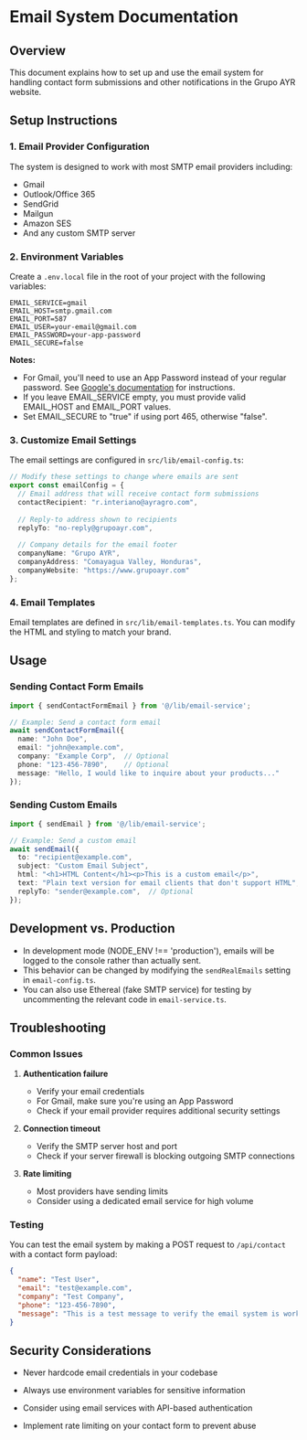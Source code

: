 # Email System Documentation

## Overview

This document explains how to set up and use the email system for handling contact form submissions and other notifications in the Grupo AYR website.

## Setup Instructions

### 1. Email Provider Configuration

The system is designed to work with most SMTP email providers including:

- Gmail
- Outlook/Office 365
- SendGrid
- Mailgun
- Amazon SES
- And any custom SMTP server

### 2. Environment Variables

Create a `.env.local` file in the root of your project with the following variables:

```
EMAIL_SERVICE=gmail
EMAIL_HOST=smtp.gmail.com
EMAIL_PORT=587
EMAIL_USER=your-email@gmail.com
EMAIL_PASSWORD=your-app-password
EMAIL_SECURE=false
```

**Notes:**
- For Gmail, you'll need to use an App Password instead of your regular password. See [Google's documentation](https://support.google.com/accounts/answer/185833?hl=en) for instructions.
- If you leave EMAIL_SERVICE empty, you must provide valid EMAIL_HOST and EMAIL_PORT values.
- Set EMAIL_SECURE to "true" if using port 465, otherwise "false".

### 3. Customize Email Settings

The email settings are configured in `src/lib/email-config.ts`:

```typescript
// Modify these settings to change where emails are sent
export const emailConfig = {
  // Email address that will receive contact form submissions
  contactRecipient: "r.interiano@ayragro.com",
  
  // Reply-to address shown to recipients
  replyTo: "no-reply@grupoayr.com",
  
  // Company details for the email footer
  companyName: "Grupo AYR",
  companyAddress: "Comayagua Valley, Honduras",
  companyWebsite: "https://www.grupoayr.com"
};
```

### 4. Email Templates

Email templates are defined in `src/lib/email-templates.ts`. You can modify the HTML and styling to match your brand.

## Usage

### Sending Contact Form Emails

```typescript
import { sendContactFormEmail } from '@/lib/email-service';

// Example: Send a contact form email
await sendContactFormEmail({
  name: "John Doe",
  email: "john@example.com",
  company: "Example Corp",  // Optional
  phone: "123-456-7890",    // Optional
  message: "Hello, I would like to inquire about your products..."
});
```

### Sending Custom Emails

```typescript
import { sendEmail } from '@/lib/email-service';

// Example: Send a custom email
await sendEmail({
  to: "recipient@example.com",
  subject: "Custom Email Subject",
  html: "<h1>HTML Content</h1><p>This is a custom email</p>",
  text: "Plain text version for email clients that don't support HTML",
  replyTo: "sender@example.com",  // Optional
});
```

## Development vs. Production

- In development mode (NODE_ENV !== 'production'), emails will be logged to the console rather than actually sent.
- This behavior can be changed by modifying the `sendRealEmails` setting in `email-config.ts`.
- You can also use Ethereal (fake SMTP service) for testing by uncommenting the relevant code in `email-service.ts`.

## Troubleshooting

### Common Issues

1. **Authentication failure**
   - Verify your email credentials
   - For Gmail, make sure you're using an App Password
   - Check if your email provider requires additional security settings

2. **Connection timeout**
   - Verify the SMTP server host and port
   - Check if your server firewall is blocking outgoing SMTP connections

3. **Rate limiting**
   - Most providers have sending limits
   - Consider using a dedicated email service for high volume

### Testing

You can test the email system by making a POST request to `/api/contact` with a contact form payload:

```json
{
  "name": "Test User",
  "email": "test@example.com",
  "company": "Test Company",
  "phone": "123-456-7890",
  "message": "This is a test message to verify the email system is working correctly."
}
```

## Security Considerations

- Never hardcode email credentials in your codebase
- Always use environment variables for sensitive information
- Consider using email services with API-based authentication

- Implement rate limiting on your contact form to prevent abuse

